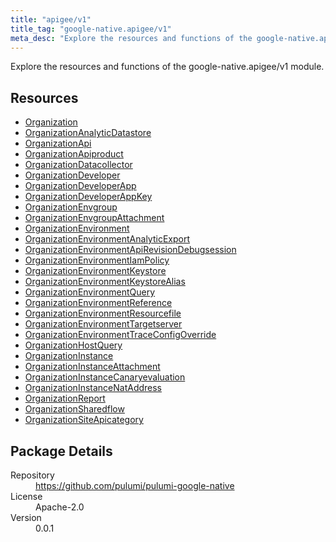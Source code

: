```yaml
---
title: "apigee/v1"
title_tag: "google-native.apigee/v1"
meta_desc: "Explore the resources and functions of the google-native.apigee/v1 module."
---
```


<!-- WARNING: this file was generated by Pulumi Docs Generator. -->
<!-- Do not edit by hand unless you're certain you know what you are doing! -->

Explore the resources and functions of the google-native.apigee/v1 module.

<h2 id="resources">Resources</h2>
<ul class="api">
    <li><a href="organization" title="Organization"><span class="symbol resource"></span>Organization</a></li>
    <li><a href="organizationanalyticdatastore" title="OrganizationAnalyticDatastore"><span class="symbol resource"></span>OrganizationAnalyticDatastore</a></li>
    <li><a href="organizationapi" title="OrganizationApi"><span class="symbol resource"></span>OrganizationApi</a></li>
    <li><a href="organizationapiproduct" title="OrganizationApiproduct"><span class="symbol resource"></span>OrganizationApiproduct</a></li>
    <li><a href="organizationdatacollector" title="OrganizationDatacollector"><span class="symbol resource"></span>OrganizationDatacollector</a></li>
    <li><a href="organizationdeveloper" title="OrganizationDeveloper"><span class="symbol resource"></span>OrganizationDeveloper</a></li>
    <li><a href="organizationdeveloperapp" title="OrganizationDeveloperApp"><span class="symbol resource"></span>OrganizationDeveloperApp</a></li>
    <li><a href="organizationdeveloperappkey" title="OrganizationDeveloperAppKey"><span class="symbol resource"></span>OrganizationDeveloperAppKey</a></li>
    <li><a href="organizationenvgroup" title="OrganizationEnvgroup"><span class="symbol resource"></span>OrganizationEnvgroup</a></li>
    <li><a href="organizationenvgroupattachment" title="OrganizationEnvgroupAttachment"><span class="symbol resource"></span>OrganizationEnvgroupAttachment</a></li>
    <li><a href="organizationenvironment" title="OrganizationEnvironment"><span class="symbol resource"></span>OrganizationEnvironment</a></li>
    <li><a href="organizationenvironmentanalyticexport" title="OrganizationEnvironmentAnalyticExport"><span class="symbol resource"></span>OrganizationEnvironmentAnalyticExport</a></li>
    <li><a href="organizationenvironmentapirevisiondebugsession" title="OrganizationEnvironmentApiRevisionDebugsession"><span class="symbol resource"></span>OrganizationEnvironmentApiRevisionDebugsession</a></li>
    <li><a href="organizationenvironmentiampolicy" title="OrganizationEnvironmentIamPolicy"><span class="symbol resource"></span>OrganizationEnvironmentIamPolicy</a></li>
    <li><a href="organizationenvironmentkeystore" title="OrganizationEnvironmentKeystore"><span class="symbol resource"></span>OrganizationEnvironmentKeystore</a></li>
    <li><a href="organizationenvironmentkeystorealias" title="OrganizationEnvironmentKeystoreAlias"><span class="symbol resource"></span>OrganizationEnvironmentKeystoreAlias</a></li>
    <li><a href="organizationenvironmentquery" title="OrganizationEnvironmentQuery"><span class="symbol resource"></span>OrganizationEnvironmentQuery</a></li>
    <li><a href="organizationenvironmentreference" title="OrganizationEnvironmentReference"><span class="symbol resource"></span>OrganizationEnvironmentReference</a></li>
    <li><a href="organizationenvironmentresourcefile" title="OrganizationEnvironmentResourcefile"><span class="symbol resource"></span>OrganizationEnvironmentResourcefile</a></li>
    <li><a href="organizationenvironmenttargetserver" title="OrganizationEnvironmentTargetserver"><span class="symbol resource"></span>OrganizationEnvironmentTargetserver</a></li>
    <li><a href="organizationenvironmenttraceconfigoverride" title="OrganizationEnvironmentTraceConfigOverride"><span class="symbol resource"></span>OrganizationEnvironmentTraceConfigOverride</a></li>
    <li><a href="organizationhostquery" title="OrganizationHostQuery"><span class="symbol resource"></span>OrganizationHostQuery</a></li>
    <li><a href="organizationinstance" title="OrganizationInstance"><span class="symbol resource"></span>OrganizationInstance</a></li>
    <li><a href="organizationinstanceattachment" title="OrganizationInstanceAttachment"><span class="symbol resource"></span>OrganizationInstanceAttachment</a></li>
    <li><a href="organizationinstancecanaryevaluation" title="OrganizationInstanceCanaryevaluation"><span class="symbol resource"></span>OrganizationInstanceCanaryevaluation</a></li>
    <li><a href="organizationinstancenataddress" title="OrganizationInstanceNatAddress"><span class="symbol resource"></span>OrganizationInstanceNatAddress</a></li>
    <li><a href="organizationreport" title="OrganizationReport"><span class="symbol resource"></span>OrganizationReport</a></li>
    <li><a href="organizationsharedflow" title="OrganizationSharedflow"><span class="symbol resource"></span>OrganizationSharedflow</a></li>
    <li><a href="organizationsiteapicategory" title="OrganizationSiteApicategory"><span class="symbol resource"></span>OrganizationSiteApicategory</a></li>
</ul>

<h2 id="package-details">Package Details</h2>
<dl class="package-details">
	<dt>Repository</dt>
	<dd><a href="https://github.com/pulumi/pulumi-google-native">https://github.com/pulumi/pulumi-google-native</a></dd>
	<dt>License</dt>
	<dd>Apache-2.0</dd>
	<dt>Version</dt>
	<dd>0.0.1</dd>
</dl>

